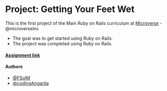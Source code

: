 # Project: Getting Your Feet Wet

This is the first project of the Main Ruby on Rails curriculum at [Microverse](https://www.microverse.org/) - @microverseinc
* The goal was to get started using Ruby on Rails.
* The project was completed using Ruby on Rails.

#### [Assignment link](https://www.theodinproject.com/courses/ruby-on-rails/lessons/getting-your-feet-wet)  

#### Authors

* [@FSolM](https://github.com/https://github.com/FSolM)
* [@codingAngarita](https://github.com/codingAngarita)